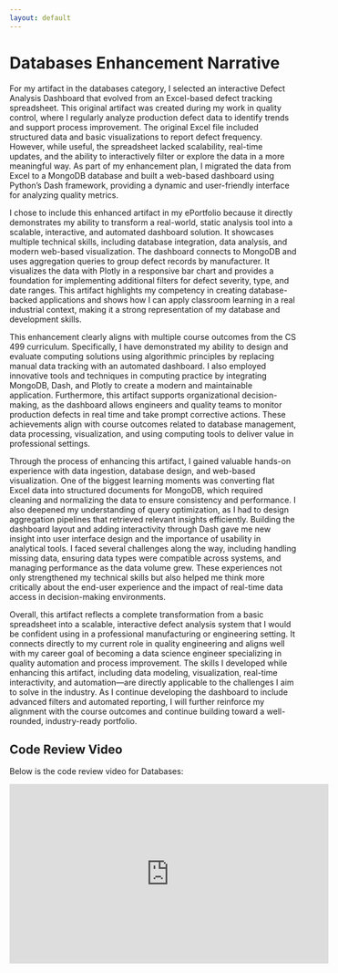 ```yaml
---
layout: default
---
```


# Databases Enhancement Narrative

For my artifact in the databases category, I selected an interactive Defect Analysis Dashboard that evolved from an Excel-based defect tracking spreadsheet. This original artifact was created during my work in quality control, where I regularly analyze production defect data to identify trends and support process improvement. The original Excel file included structured data and basic visualizations to report defect frequency. However, while useful, the spreadsheet lacked scalability, real-time updates, and the ability to interactively filter or explore the data in a more meaningful way. As part of my enhancement plan, I migrated the data from Excel to a MongoDB database and built a web-based dashboard using Python’s Dash framework, providing a dynamic and user-friendly interface for analyzing quality metrics.

I chose to include this enhanced artifact in my ePortfolio because it directly demonstrates my ability to transform a real-world, static analysis tool into a scalable, interactive, and automated dashboard solution. It showcases multiple technical skills, including database integration, data analysis, and modern web-based visualization. The dashboard connects to MongoDB and uses aggregation queries to group defect records by manufacturer. It visualizes the data with Plotly in a responsive bar chart and provides a foundation for implementing additional filters for defect severity, type, and date ranges. This artifact highlights my competency in creating database-backed applications and shows how I can apply classroom learning in a real industrial context, making it a strong representation of my database and development skills.

This enhancement clearly aligns with multiple course outcomes from the CS 499 curriculum. Specifically, I have demonstrated my ability to design and evaluate computing solutions using algorithmic principles by replacing manual data tracking with an automated dashboard. I also employed innovative tools and techniques in computing practice by integrating MongoDB, Dash, and Plotly to create a modern and maintainable application. Furthermore, this artifact supports organizational decision-making, as the dashboard allows engineers and quality teams to monitor production defects in real time and take prompt corrective actions. These achievements align with course outcomes related to database management, data processing, visualization, and using computing tools to deliver value in professional settings.

Through the process of enhancing this artifact, I gained valuable hands-on experience with data ingestion, database design, and web-based visualization. One of the biggest learning moments was converting flat Excel data into structured documents for MongoDB, which required cleaning and normalizing the data to ensure consistency and performance. I also deepened my understanding of query optimization, as I had to design aggregation pipelines that retrieved relevant insights efficiently. Building the dashboard layout and adding interactivity through Dash gave me new insight into user interface design and the importance of usability in analytical tools. I faced several challenges along the way, including handling missing data, ensuring data types were compatible across systems, and managing performance as the data volume grew. These experiences not only strengthened my technical skills but also helped me think more critically about the end-user experience and the impact of real-time data access in decision-making environments.

Overall, this artifact reflects a complete transformation from a basic spreadsheet into a scalable, interactive defect analysis system that I would be confident using in a professional manufacturing or engineering setting. It connects directly to my current role in quality engineering and aligns well with my career goal of becoming a data science engineer specializing in quality automation and process improvement. The skills I developed while enhancing this artifact, including data modeling, visualization, real-time interactivity, and automation—are directly applicable to the challenges I aim to solve in the industry. As I continue developing the dashboard to include advanced filters and automated reporting, I will further reinforce my alignment with the course outcomes and continue building toward a well-rounded, industry-ready portfolio.

## Code Review Video

Below is the code review video for Databases:

<iframe width="560" height="315" src="https://youtu.be/dXg7A76T2cQ" title="Code Review Databases - Reese Hinojosa" frameborder="0" allow="accelerometer; autoplay; clipboard-write; encrypted-media; gyroscope; picture-in-picture" allowfullscreen></iframe>
